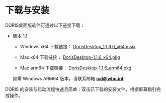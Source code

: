 # 下载与安装

DORIS桌面版软件可通过以下链接下载：

- 版本 1.1
	- Windows x64 下载链接： [DorisDesktop_1.1.6.0_x64.msix](https://icdcdn.who.int/doris/DorisDesktop_1.1.6.0_x64.msix)
	
	- Mac x64 下载链接： [DorisDesktop-1.1.6_x64.pkg](https://icdcdn.who.int/doris/DorisDesktop-1.1.6_x64.pkg)
	- Mac arm64 下载链接： [DorisDesktop-1.1.6_arm64.pkg](https://icdcdn.who.int/doris/DorisDesktop-1.1.6_arm64.pkg)


	如需 Windows ARM64 版本，请联系邮箱 **icd@who.int**



DORIS 的安装与启动流程快速且简单：双击已下载的安装文件，根据屏幕指引完成操作。

